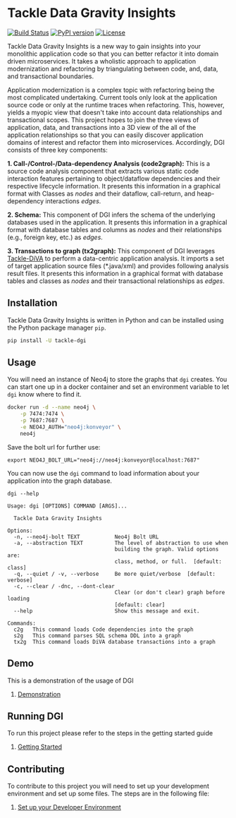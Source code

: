 # Tackle Data Gravity Insights

[![Build Status](https://github.com/konveyor/tackle-data-gravity-insights/actions/workflows/ci-build.yml/badge.svg)](https://github.com/konveyor/tackle-data-gravity-insights/actions)
[![PyPI version](https://badge.fury.io/py/tackle-dgi.svg)](https://badge.fury.io/py/tackle-dgi)
[![License](https://img.shields.io/badge/License-Apache_2.0-blue.svg)](https://opensource.org/licenses/Apache-2.0)

Tackle Data Gravity Insights is a new way to gain insights into your monolithic application code so that you can better refactor it into domain driven microservices. It takes a wholistic approach to application modernization and refactoring by triangulating between code, and, data, and transactional boundaries.

Application modernization is a complex topic with refactoring being the most complicated undertaking. Current tools only look at the application source code or only at the runtime traces when refactoring. This, however, yields a myopic view that doesn't take into account data relationships and transactional scopes. This project hopes to join the three views of application, data, and transactions into a 3D view of the all of the application relationships so that you can easily discover application domains of interest and refactor them into microservices. Accordingly, DGI consists of three key components:

**1. Call-/Control-/Data-dependency Analysis (code2graph):** This is a source code analysis component that extracts various static code interaction features pertaining to object/dataflow dependencies and their respective lifecycle information. It presents this information in a graphical format with Classes as _nodes_ and their dataflow, call-return, and heap-dependency interactions _edges_.

**2. Schema:** This component of DGI infers the schema of the underlying databases used in the application. It presents this information in a graphical format with database tables and columns as _nodes_ and their relationships (e.g., foreign key, etc.) as _edges_.

**3. Transactions to graph (tx2graph):** This component of DGI leverages [Tackle-DiVA](https://github.com/konveyor/tackle-diva) to perform a data-centric application analysis. It imports a set of target application source files (*.java/xml) and provides following analysis result files. It presents this information in a graphical format with database tables and classes as _nodes_ and their transactional relationships as _edges_.

## Installation

Tackle Data Gravity Insights is written in Python and can be installed using the Python package manager `pip`.

```bash
pip install -U tackle-dgi
```

## Usage

You will need an instance of Neo4j to store the graphs that `dgi` creates. You can start one up in a docker container and set an environment variable to let `dgi` know where to find it.

```bash
docker run -d --name neo4j \
    -p 7474:7474 \
    -p 7687:7687 \
    -e NEO4J_AUTH="neo4j:konveyor" \
    neo4j
```

Save the bolt url for further use:
```
export NEO4J_BOLT_URL="neo4j://neo4j:konveyor@localhost:7687"
```

You can now use the `dgi` command to load information about your application into the graph database.

```man
dgi --help

Usage: dgi [OPTIONS] COMMAND [ARGS]...

  Tackle Data Gravity Insights

Options:
  -n, --neo4j-bolt TEXT           Neo4j Bolt URL
  -a, --abstraction TEXT          The level of abstraction to use when
                                  building the graph. Valid options are:
                                  class, method, or full.  [default: class]
  -q, --quiet / -v, --verbose     Be more quiet/verbose  [default: verbose]
  -c, --clear / -dnc, --dont-clear
                                  Clear (or don't clear) graph before loading
                                  [default: clear]
  --help                          Show this message and exit.

Commands:
  c2g   This command loads Code dependencies into the graph
  s2g   This command parses SQL schema DDL into a graph
  tx2g  This command loads DiVA database transactions into a graph
```

## Demo

This is a demonstration of the usage of DGI

1. [Demonstration](docs/demo.md)

## Running DGI

To run this project please refer to the steps in the getting started guide

1. [Getting Started](docs/getting-started.md)

## Contributing

To contribute to this project you will need to set up your development environment and set up some files. The steps are in the following file:

1. [Set up your Developer Environment](docs/development.md)
